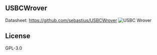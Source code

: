 ## USBCWrover
Datasheet: https://github.com/sebastius/USBCWrover
![USBC Wrover](https://raw.githubusercontent.com/f0x52/f0xparts/main/USBCWrover.png)


## License
GPL-3.0
